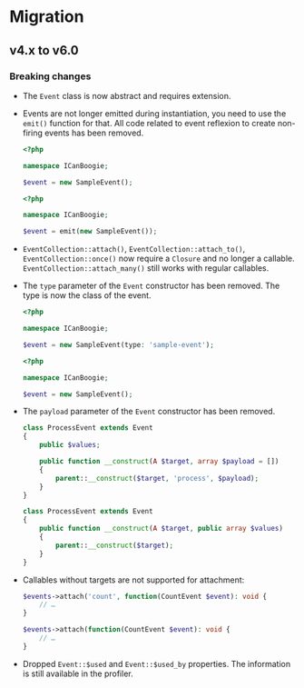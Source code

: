 # Migration

## v4.x to v6.0

### Breaking changes

- The `Event` class is now abstract and requires extension.

- Events are not longer emitted during instantiation, you need to use the `emit()` function for
  that. All code related to event reflexion to create non-firing events has been removed.

    ```php
    <?php

    namespace ICanBoogie;

    $event = new SampleEvent();
    ```

    ```php
    <?php

    namespace ICanBoogie;

    $event = emit(new SampleEvent());
    ```

- `EventCollection::attach()`, `EventCollection::attach_to()`, `EventCollection::once()` now require
  a `Closure` and no longer a callable. `EventCollection::attach_many()` still works with regular
  callables.

- The `type` parameter of the `Event` constructor has been removed. The type is now the class of the
  event.

    ```php
    <?php

    namespace ICanBoogie;

    $event = new SampleEvent(type: 'sample-event');
    ```

    ```php
    <?php

    namespace ICanBoogie;

    $event = new SampleEvent();
    ```

- The `payload` parameter of the `Event` constructor has been removed.

    ```php
    class ProcessEvent extends Event
    {
        public $values;

        public function __construct(A $target, array $payload = [])
        {
            parent::__construct($target, 'process', $payload);
        }
    }
    ```

    ```php
    class ProcessEvent extends Event
    {
        public function __construct(A $target, public array $values)
        {
            parent::__construct($target);
        }
    }
    ```

- Callables without targets are not supported for attachment:

    ```php
    $events->attach('count', function(CountEvent $event): void {
        // …
    }
    ```

    ```php
    $events->attach(function(CountEvent $event): void {
        // …
    }
    ```

- Dropped `Event::$used` and `Event::$used_by` properties. The information is still available in the
  profiler.
